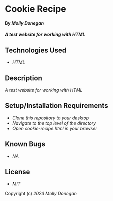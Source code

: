 # Cookie Recipe

#### By _**Molly Donegan**_

#### _A test website for working with HTML_

## Technologies Used

* _HTML_

## Description

_A test website for working with HTML_

## Setup/Installation Requirements

* _Clone this repository to your desktop_
* _Navigate to the top level of the directory_
* _Open cookie-recipe.html in your browser_

## Known Bugs

* _NA_

## License

* _MIT_

Copyright (c) _2023_ _Molly Donegan_
